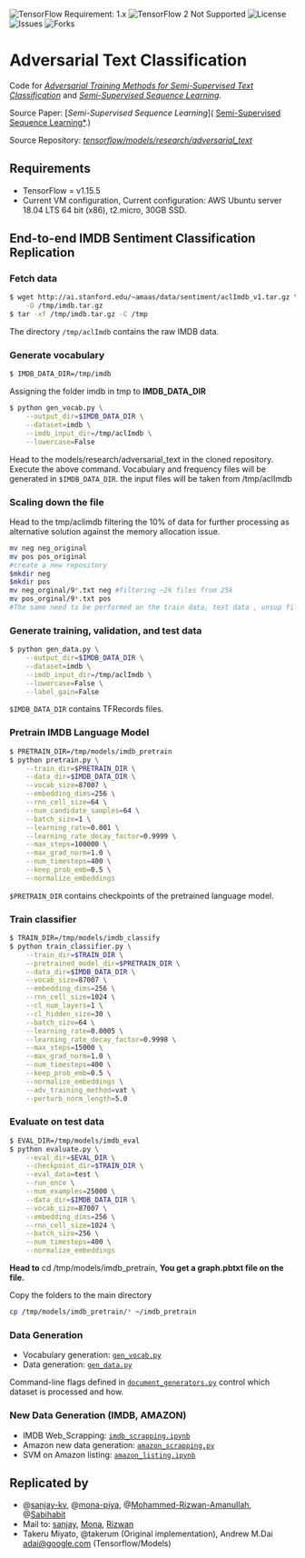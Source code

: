 ![TensorFlow Requirement: 1.x](https://img.shields.io/badge/TensorFlow%20Requirement-1.x-brightgreen)
![TensorFlow 2 Not Supported](https://img.shields.io/badge/TensorFlow%202%20Not%20Supported-%E2%9C%95-red.svg)&nbsp;![License](https://img.shields.io/github/license/sanjay-kv/Semi-supervised-sequence-learning-Project)&nbsp;![Issues](https://img.shields.io/github/issues/sanjay-kv/Semi-supervised-sequence-learning-Project)&nbsp;![Forks](https://img.shields.io/github/forks/sanjay-kv/Semi-supervised-sequence-learning-Project)

# Adversarial Text Classification

Code for [*Adversarial Training Methods for Semi-Supervised Text Classification*](https://arxiv.org/abs/1605.07725) and [*Semi-Supervised Sequence Learning*](https://arxiv.org/abs/1511.01432).

Source Paper:  [*Semi-Supervised Sequence Learning*]( [Semi-Supervised Sequence Learning*](https://arxiv.org/abs/1511.01432).)

Source Repository:  [*tensorflow/models/research/adversarial_text*]( [https://github.com/tensorflow/models/tree/master/research/adversarial_text)

## Requirements

* TensorFlow = v1.15.5
* Current VM configuration, Current configuration: AWS Ubuntu server 18.04 LTS 64 bit (x86), t2.micro, 30GB SSD.

## End-to-end IMDB Sentiment Classification Replication

### Fetch data

```bash
$ wget http://ai.stanford.edu/~amaas/data/sentiment/aclImdb_v1.tar.gz \
    -O /tmp/imdb.tar.gz
$ tar -xf /tmp/imdb.tar.gz -C /tmp
```

The directory `/tmp/aclImdb` contains the raw IMDB data.

### Generate vocabulary

```bash
$ IMDB_DATA_DIR=/tmp/imdb
```

Assigning the folder imdb in tmp to **IMDB_DATA_DIR**

```bash
$ python gen_vocab.py \
    --output_dir=$IMDB_DATA_DIR \
    --dataset=imdb \
    --imdb_input_dir=/tmp/aclImdb \
    --lowercase=False
```

Head to the models/research/adversarial_text  in the cloned repository. Execute the above command. Vocabulary and frequency files will be generated in `$IMDB_DATA_DIR`. the input files will be taken from /tmp/aclImdb 

### Scaling down the file

Head to the tmp/aclimdb filtering the 10% of data for further processing as alternative solution against the memory allocation issue.

```bash
mv neg neg_original
mv pos pos_original
#create a new repository
$mkdir neg
$mkdir pos
mv neg_orginal/9*.txt neg #filtering ~2k files from 25k 
mv pos_orginal/9*.txt pos
#The same need to be performed on the train data, test data , unsup files (unlablled data)
```

###  Generate training, validation, and test data

```bash
$ python gen_data.py \
    --output_dir=$IMDB_DATA_DIR \
    --dataset=imdb \
    --imdb_input_dir=/tmp/aclImdb \
    --lowercase=False \
    --label_gain=False
```

`$IMDB_DATA_DIR` contains TFRecords files.

### Pretrain IMDB Language Model

```bash
$ PRETRAIN_DIR=/tmp/models/imdb_pretrain
$ python pretrain.py \
    --train_dir=$PRETRAIN_DIR \
    --data_dir=$IMDB_DATA_DIR \
    --vocab_size=87007 \
    --embedding_dims=256 \
    --rnn_cell_size=64 \
    --num_candidate_samples=64 \
    --batch_size=1 \
    --learning_rate=0.001 \
    --learning_rate_decay_factor=0.9999 \
    --max_steps=100000 \
    --max_grad_norm=1.0 \
    --num_timesteps=400 \
    --keep_prob_emb=0.5 \
    --normalize_embeddings
```

`$PRETRAIN_DIR` contains checkpoints of the pretrained language model.

### Train classifier

```bash
$ TRAIN_DIR=/tmp/models/imdb_classify
$ python train_classifier.py \
    --train_dir=$TRAIN_DIR \
    --pretrained_model_dir=$PRETRAIN_DIR \
    --data_dir=$IMDB_DATA_DIR \
    --vocab_size=87007 \
    --embedding_dims=256 \
    --rnn_cell_size=1024 \
    --cl_num_layers=1 \
    --cl_hidden_size=30 \
    --batch_size=64 \
    --learning_rate=0.0005 \
    --learning_rate_decay_factor=0.9998 \
    --max_steps=15000 \
    --max_grad_norm=1.0 \
    --num_timesteps=400 \
    --keep_prob_emb=0.5 \
    --normalize_embeddings \
    --adv_training_method=vat \
    --perturb_norm_length=5.0
```

### Evaluate on test data

```bash
$ EVAL_DIR=/tmp/models/imdb_eval
$ python evaluate.py \
    --eval_dir=$EVAL_DIR \
    --checkpoint_dir=$TRAIN_DIR \
    --eval_data=test \
    --run_once \
    --num_examples=25000 \
    --data_dir=$IMDB_DATA_DIR \
    --vocab_size=87007 \
    --embedding_dims=256 \
    --rnn_cell_size=1024 \
    --batch_size=256 \
    --num_timesteps=400 \
    --normalize_embeddings
```

**Head to** cd /tmp/models/imdb_pretrain, **You get a graph.pbtxt file on the file.**

Copy the folders to the main directory

```bash
cp /tmp/models/imdb_pretrain/* ~/imdb_pretrain
```

### Data Generation

*   Vocabulary generation: [`gen_vocab.py`](https://github.com/tensorflow/models/tree/master/research/adversarial_text/gen_vocab.py)
*   Data generation: [`gen_data.py`](https://github.com/tensorflow/models/tree/master/research/adversarial_text/gen_data.py)

Command-line flags defined in [`document_generators.py`](https://github.com/tensorflow/models/tree/master/research/adversarial_text/data/document_generators.py)
control which dataset is processed and how.

### New Data Generation (IMDB, AMAZON)

*   IMDB Web_Scrapping: [`imdb_scrapping.ipynb`](https://github.com/sanjay-kv/Semi-supervised-sequence-learning-Project/blob/main/imdb_review_scrapping/Movie_review_imdb_scrapping.ipynb)
*   Amazon new data generation: [`amazon_scrapping.py`](https://github.com/sanjay-kv/Semi-supervised-sequence-learning-Project/blob/main/amazon_scrapping/scrapping.py)
*   SVM on Amazon listing: [`amazon_listing.ipynb`](https://github.com/sanjay-kv/Semi-supervised-sequence-learning-Project/blob/main/NLP_Amazon/Amazon_listing.ipynb)

## Replicated by

* @[sanjay-kv](https://github.com/sanjay-kv), @[mona-piya](https://github.com/mona-piya), @[Mohammed-Rizwan-Amanullah](https://github.com/Mohammed-Rizwan-Amanullah), @[Sabihabit](https://github.com/Sabihabit)
* Mail to:  [sanjay](sanjay@recodehive.com), [Mona]( piyakorn.munegan@students.mq.edu.au), [Rizwan]( mohammedrizwan.amanullah@students.mq.edu.au)
* Takeru Miyato, @takerum (Original implementation), Andrew M.Dai adai@google.com (Tensorflow/Models)
